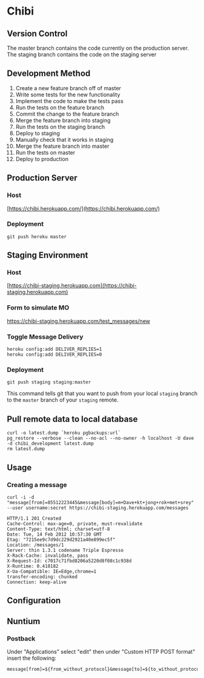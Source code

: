 # Chibi

## Version Control

The master branch contains the code currently on the production server.
The staging branch contains the code on the staging server

## Development Method

1. Create a new feature branch off of master
2. Write some tests for the new functionality
3. Implement the code to make the tests pass
4. Run the tests on the feature branch
5. Commit the change to the feature branch
6. Merge the feature branch into staging
7. Run the tests on the staging branch
8. Deploy to staging
9. Manually check that it works in staging
10. Merge the feature branch into master
11. Run the tests on master
12. Deploy to production

## Production Server

### Host

[https://chibi.herokuapp.com/](https://chibi.herokuapp.com/)

### Deployment

    git push heroku master

## Staging Environment

### Host

[https://chibi-staging.herokuapp.com](https://chibi-staging.herokuapp.com)

### Form to simulate MO

https://chibi-staging.herokuapp.com/test_messages/new

### Toggle Message Delivery

    heroku config:add DELIVER_REPLIES=1
    heroku config:add DELIVER_REPLIES=0

### Deployment

    git push staging staging:master

This command tells git that you want to push from your local `staging` branch to the `master` branch of your `staging` remote.

## Pull remote data to local database

    curl -o latest.dump `heroku pgbackups:url`
    pg_restore --verbose --clean --no-acl --no-owner -h localhost -U dave -d chibi_development latest.dump
    rm latest.dump

## Usage

### Creating a message

    curl -i -d "message[from]=85512223445&message[body]=m+Dave+kt+jong+rok+met+srey" --user username:secret https://chibi-staging.herokuapp.com/messages

    HTTP/1.1 201 Created
    Cache-Control: max-age=0, private, must-revalidate
    Content-Type: text/html; charset=utf-8
    Date: Tue, 14 Feb 2012 10:57:30 GMT
    Etag: "7215ee9c7d9dc229d2921a40e899ec5f"
    Location: /messages/1
    Server: thin 1.3.1 codename Triple Espresso
    X-Rack-Cache: invalidate, pass
    X-Request-Id: c7017c71fbd8206a5220d8f08c1c938d
    X-Runtime: 0.410182
    X-Ua-Compatible: IE=Edge,chrome=1
    transfer-encoding: chunked
    Connection: keep-alive

## Configuration

## Nuntium

### Postback

Under "Applications" select "edit" then under "Custom HTTP POST format" insert the following:

    message[from]=${from_without_protocol}&message[to]=${to_without_protocol}&message[subject]=${subject}&message[guid]=${guid}&message[application]=${application}&message[channel]=${channel}&message[body]=${body}
